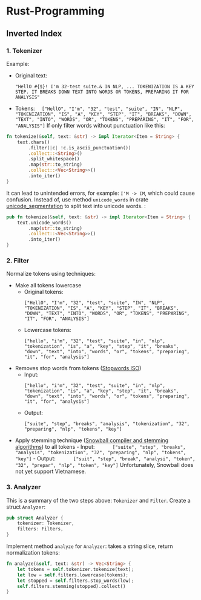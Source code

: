 # Rust-Programming

## Inverted Index

### 1. Tokenizer

Example:

- Original text:
  ```
  "HellO #{$}! I'm 32-test suite.& IN NLP, ... TOKENIZATION IS A KEY STEP. IT BREAKS DOWN TEXT INTO WORDS OR TOKENS, PREPARING IT FOR ANALYSIS"
  ```
- Tokens:
  `   ["HellO", "I'm", "32", "test", "suite", "IN", "NLP", "TOKENIZATION", "IS", "A", "KEY", "STEP", "IT", "BREAKS", "DOWN", "TEXT", "INTO", "WORDS", "OR", "TOKENS", "PREPARING", "IT", "FOR", "ANALYSIS"]
`
  If only filter words without punctuation like this:

```rs
fn tokenize(&self, text: &str) -> impl Iterator<Item = String> {
    text.chars()
        .filter(|c| !c.is_ascii_punctuation())
        .collect::<String>()
        .split_whitespace()
        .map(str::to_string)
        .collect::<Vec<String>>()
        .into_iter()
}
```

It can lead to unintended errors, for example: `I'M -> IM`, which could cause confusion. Instead of, use method `unicode_words` in crate [unicode_segmentation](https://github.com/unicode-rs/unicode-segmentation) to split text into unicode words. :

```rs
pub fn tokenize(&self, text: &str) -> impl Iterator<Item = String> {
    text.unicode_words()
        .map(str::to_string)
        .collect::<Vec<String>>()
        .into_iter()
}
```

### 2. Filter

Normalize tokens using techniques:

- Make all tokens lowercase
  - Original tokens:
    ```
    ["HellO", "I'm", "32", "test", "suite", "IN", "NLP", "TOKENIZATION", "IS", "A", "KEY", "STEP", "IT", "BREAKS", "DOWN", "TEXT", "INTO", "WORDS", "OR", "TOKENS", "PREPARING", "IT", "FOR", "ANALYSIS"]
    ```
  - Lowercase tokens:
    ```
    ["hello", "i'm", "32", "test", "suite", "in", "nlp", "tokenization", "is", "a", "key", "step", "it", "breaks", "down", "text", "into", "words", "or", "tokens", "preparing", "it", "for", "analysis"]
    ```
- Removes stop words from tokens ([Stopwords ISO](https://github.com/stopwords-iso/stopwords-iso))
  - Input:
    ```
    ["hello", "i'm", "32", "test", "suite", "in", "nlp", "tokenization", "is", "a", "key", "step", "it", "breaks", "down", "text", "into", "words", "or", "tokens", "preparing", "it", "for", "analysis"]
    ```
  - Output:
    ```
    ["suite", "step", "breaks", "analysis", "tokenization", "32", "preparing", "nlp", "tokens", "key"]
    ```
- Apply stemming technique ([Snowball compiler and stemming algorithms](https://github.com/snowballstem/snowball)) to all tokens - Input:
  `       ["suite", "step", "breaks", "analysis", "tokenization", "32", "preparing", "nlp", "tokens", "key"]
    ` - Output:
  `       ["suit", "step", "break", "analysi", "token", "32", "prepar", "nlp", "token", "key"]
    `
  Unfortunately, Snowball does not yet support Vietnamese.

### 3. Analyzer

This is a summary of the two steps above: `Tokenizer` and `Filter`. Create a struct `Analyzer`:

```rs
pub struct Analyzer {
    tokenizer: Tokenizer,
    filters: Filters,
}
```

Implement method `analyze` for `Analyzer`: takes a string slice, return normalization tokens:

```rs
fn analyze(&self, text: &str) -> Vec<String> {
    let tokens = self.tokenizer.tokenize(text);
    let low = self.filters.lowercase(tokens);
    let stopped = self.filters.stop_words(low);
    self.filters.stemming(stopped).collect()
}
```
